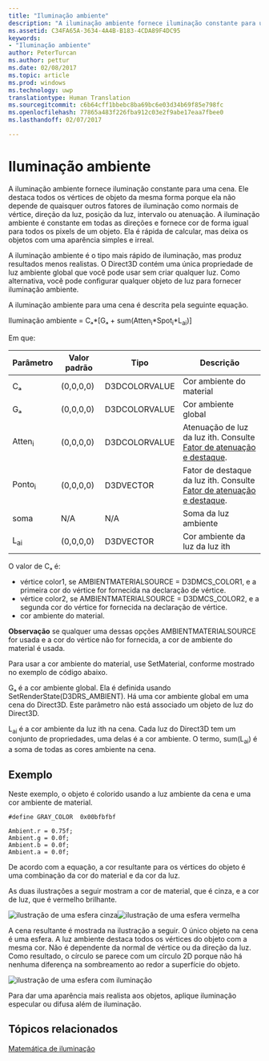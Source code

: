 ```yaml
---
title: "Iluminação ambiente"
description: "A iluminação ambiente fornece iluminação constante para uma cena."
ms.assetid: C34FA65A-3634-4A4B-B183-4CDA89F4DC95
keywords:
- "Iluminação ambiente"
author: PeterTurcan
ms.author: pettur
ms.date: 02/08/2017
ms.topic: article
ms.prod: windows
ms.technology: uwp
translationtype: Human Translation
ms.sourcegitcommit: c6b64cff1bbebc8ba69bc6e03d34b69f85e798fc
ms.openlocfilehash: 77865a483f226fba912c03e2f9abe17eaa7fbee0
ms.lasthandoff: 02/07/2017

---
```


# <a name="ambient-lighting"></a>Iluminação ambiente


A iluminação ambiente fornece iluminação constante para uma cena. Ele destaca todos os vértices de objeto da mesma forma porque ela não depende de quaisquer outros fatores de iluminação como normais de vértice, direção da luz, posição da luz, intervalo ou atenuação. A iluminação ambiente é constante em todas as direções e fornece cor de forma igual para todos os pixels de um objeto. Ela é rápida de calcular, mas deixa os objetos com uma aparência simples e irreal.

A iluminação ambiente é o tipo mais rápido de iluminação, mas produz resultados menos realistas. O Direct3D contém uma única propriedade de luz ambiente global que você pode usar sem criar qualquer luz. Como alternativa, você pode configurar qualquer objeto de luz para fornecer iluminação ambiente.

A iluminação ambiente para uma cena é descrita pela seguinte equação.

Iluminação ambiente = Cₐ\*\[Gₐ + sum(Atten<sub>i</sub>\*Spot<sub>i</sub>\*L<sub>ai</sub>)\]

Em que:

| Parâmetro         | Valor padrão | Tipo          | Descrição                                                                                                       |
|-------------------|---------------|---------------|-------------------------------------------------------------------------------------------------------------------|
| Cₐ                | (0,0,0,0)     | D3DCOLORVALUE | Cor ambiente do material                                                                                            |
| Gₐ                | (0,0,0,0)     | D3DCOLORVALUE | Cor ambiente global                                                                                              |
| Atten<sub>i</sub> | (0,0,0,0)     | D3DCOLORVALUE | Atenuação de luz da luz ith. Consulte [Fator de atenuação e destaque](attenuation-and-spotlight-factor.md). |
| Ponto<sub>i</sub>  | (0,0,0,0)     | D3DVECTOR     | Fator de destaque da luz ith. Consulte [Fator de atenuação e destaque](attenuation-and-spotlight-factor.md).  |
| soma               | N/A           | N/A           | Soma da luz ambiente                                                                                          |
| L<sub>ai</sub>    | (0,0,0,0)     | D3DVECTOR     | Cor ambiente da luz da luz ith                                                                              |

 

O valor de Cₐ é:

-   vértice color1, se AMBIENTMATERIALSOURCE = D3DMCS\_COLOR1, e a primeira cor do vértice for fornecida na declaração de vértice.
-   vértice color2, se AMBIENTMATERIALSOURCE = D3DMCS\_COLOR2, e a segunda cor do vértice for fornecida na declaração de vértice.
-   cor ambiente do material.

**Observação** se qualquer uma dessas opções AMBIENTMATERIALSOURCE for usada e a cor do vértice não for fornecida, a cor de ambiente do material é usada.

 

Para usar a cor ambiente do material, use SetMaterial, conforme mostrado no exemplo de código abaixo.

Gₐ é a cor ambiente global. Ela é definida usando SetRenderState(D3DRS\_AMBIENT). Há uma cor ambiente global em uma cena do Direct3D. Este parâmetro não está associado um objeto de luz do Direct3D.

L<sub>ai</sub> é a cor ambiente da luz ith na cena. Cada luz do Direct3D tem um conjunto de propriedades, uma delas é a cor ambiente. O termo, sum(L<sub>ai</sub>) é a soma de todas as cores ambiente na cena.

## <a name="span-idexamplespanspan-idexamplespanspan-idexamplespanexample"></a><span id="Example"></span><span id="example"></span><span id="EXAMPLE"></span>Exemplo


Neste exemplo, o objeto é colorido usando a luz ambiente da cena e uma cor ambiente de material.

```
#define GRAY_COLOR  0x00bfbfbf

Ambient.r = 0.75f;
Ambient.g = 0.0f;
Ambient.b = 0.0f;
Ambient.a = 0.0f;
```

De acordo com a equação, a cor resultante para os vértices do objeto é uma combinação da cor do material e da cor da luz.

As duas ilustrações a seguir mostram a cor de material, que é cinza, e a cor de luz, que é vermelho brilhante.

![ilustração de uma esfera cinza](images/amb1.jpg)![ilustração de uma esfera vermelha](images/lightred.jpg)

A cena resultante é mostrada na ilustração a seguir. O único objeto na cena é uma esfera. A luz ambiente destaca todos os vértices do objeto com a mesma cor. Não é dependente da normal de vértice ou da direção da luz. Como resultado, o círculo se parece com um círculo 2D porque não há nenhuma diferença na sombreamento ao redor a superfície do objeto.

![ilustração de uma esfera com iluminação](images/lighta.jpg)

Para dar uma aparência mais realista aos objetos, aplique iluminação especular ou difusa além de iluminação.

## <a name="span-idrelated-topicsspanrelated-topics"></a><span id="related-topics"></span>Tópicos relacionados


[Matemática de iluminação](mathematics-of-lighting.md)

 

 





